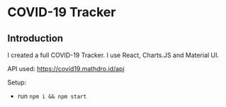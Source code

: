 # COVID-19 Tracker

## Introduction

I created a full COVID-19 Tracker. I use React, Charts.JS and Material UI.

API used: https://covid19.mathdro.id/api

Setup:
- run ```npm i && npm start```
